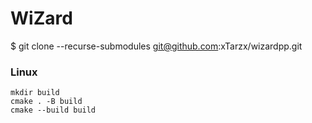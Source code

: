 # WiZard

$ git clone --recurse-submodules git@github.com:xTarzx/wizardpp.git

### Linux

    mkdir build
    cmake . -B build
    cmake --build build
